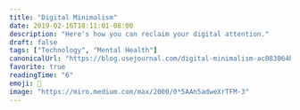 ```yaml
---
title: "Digital Minimalism"
date: 2019-02-16T18:11:01-08:00
description: "Here's how you can reclaim your digital attention."
draft: false
tags: ["Technology", "Mental Health"]
canonicalUrl: "https://blog.usejournal.com/digital-minimalism-ac083064b4e4"
favorite: true
readingTime: "6"
emoji: 📱
image: "https://miro.medium.com/max/2000/0*5AAn5adweXrTFM-3"
---
```

